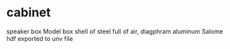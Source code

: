 # cabinet
speaker box
Model box shell of steel full of air, diagphram aluminum
Salome hdf exported to unv file

